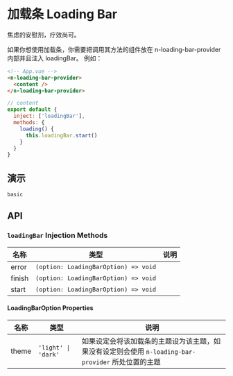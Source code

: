 # 加载条 Loading Bar

焦虑的安慰剂，疗效尚可。

<n-space vertical>
<n-alert title="使用前提" type="warning">
  如果你想使用加载条，你需要把调用其方法的组件放在 <n-text code>n-loading-bar-provider</n-text> 内部并且注入 <n-text code>loadingBar</n-text>。
</n-alert>
例如：

```html
<!-- App.vue -->
<n-loading-bar-provider>
  <content />
</n-loading-bar-provider>
```

```js
// content
export default {
  inject: ['loadingBar'],
  methods: {
    loading() {
      this.loadingBar.start()
    }
  }
}
```

</n-space>

## 演示

```demo
basic
```

## API

### `loadingBar` Injection Methods

| 名称   | 类型                                 | 说明 |
| ------ | ------------------------------------ | ---- |
| error  | `(option: LoadingBarOption) => void` |      |
| finish | `(option: LoadingBarOption) => void` |      |
| start  | `(option: LoadingBarOption) => void` |      |

#### LoadingBarOption Properties

| 名称 | 类型 | 说明 |
| --- | --- | --- |
| theme | `'light' \| 'dark'` | 如果设定会将该加载条的主题设为该主题，如果没有设定则会使用 `n-loading-bar-provider` 所处位置的主题 |
